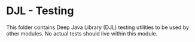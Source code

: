 # DJL - Testing

This folder contains Deep Java Library (DJL) testing utilities to be used by other modules.
No actual tests should live within this module.

